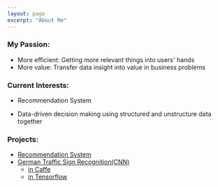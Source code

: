 ```yaml
---
layout: page
excerpt: "About Me"
---       
```



### My Passion:  

- More efficient: Getting more relevant things into users' hands  
- More value: Transfer data insight into value in business problems  


### Current Interests:  

- Recommendation System

- Data-driven decision making using structured and unstructure data together 

### Projects:  
- [Recommendation System](https://san-wang.github.io/blog/Movie_Recommender/)   
- [German Traffic Sign Recognition(CNN)](https://san-wang.github.io/blog/GTSRB_Caffe/)  
  - [in Caffe](https://san-wang.github.io/blog/GTSRB_Caffe/)  
  - [in Tensorflow](https://san-wang.github.io/blog/GTSRB_Tensorflow/)  

